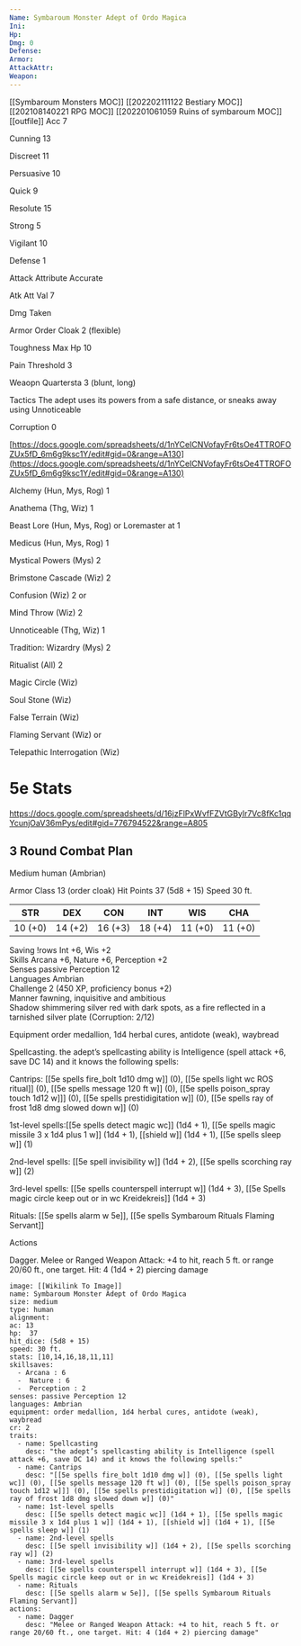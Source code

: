 ```yaml
---
Name: Symbaroum Monster Adept of Ordo Magica
Ini: 
Hp: 
Dmg: 0
Defense: 
Armor: 
AttackAttr: 
Weapon: 
---
```

[[Symbaroum Monsters MOC]]
[[202202111122 Bestiary MOC]]
[[202108140221 RPG MOC]]
[[202201061059 Ruins of symbaroum MOC]]
[[outfile]]
Acc 7

Cunning 13

Discreet 11

Persuasive 10

Quick 9

Resolute 15

Strong 5

Vigilant 10

Defense 1

Attack Attribute Accurate

Atk Att Val 7

Dmg Taken

Armor Order Cloak 2 (flexible)

Toughness Max Hp 10

Pain Threshold 3

Weaopn Quartersta 3 (blunt, long)

Tactics The adept uses its powers from a safe distance, or sneaks away using Unnoticeable

Corruption 0

[https://docs.google.com/spreadsheets/d/1nYCeICNVofayFr6tsOe4TTROFOZUx5fD_6m6g9ksc1Y/edit#gid=0&range=A130](https://docs.google.com/spreadsheets/d/1nYCeICNVofayFr6tsOe4TTROFOZUx5fD_6m6g9ksc1Y/edit#gid=0&range=A130)

Alchemy (Hun, Mys, Rog) 1

Anathema (Thg, Wiz) 1

Beast Lore (Hun, Mys, Rog) or Loremaster at 1

Medicus (Hun, Mys, Rog) 1

Mystical Powers (Mys) 2

Brimstone Cascade (Wiz) 2

Confusion (Wiz) 2 or

Mind Throw (Wiz) 2

Unnoticeable (Thg, Wiz) 1

Tradition: Wizardry (Mys) 2

Ritualist (All) 2

Magic Circle (Wiz)

Soul Stone (Wiz)

False Terrain (Wiz)

Flaming Servant (Wiz) or

Telepathic Interrogation (Wiz)

# 5e Stats 
https://docs.google.com/spreadsheets/d/16jzFlPxWvfFZVtGBylr7Vc8fKc1qqYcunjOaV36mPys/edit#gid=776794522&range=A805
## 3 Round Combat Plan
Medium human (Ambrian)

Armor Class 13 (order cloak) 
Hit Points 37 (5d8 + 15) 
Speed 30 ft.


| STR     | DEX     | CON     | INT     | WIS     | CHA     |
| ------- | ------- | ------- | ------- | ------- | ------- |
| 10 (+0) | 14 (+2) | 16 (+3) | 18 (+4) | 11 (+0) | 11 (+0) |

Saving !rows Int +6, Wis +2  
Skills Arcana +6, Nature +6, Perception +2  
Senses passive Perception 12  
Languages Ambrian  
Challenge 2 (450 XP, proficiency bonus +2)  
Manner fawning, inquisitive and ambitious  
Shadow shimmering silver red with dark spots, as a fire reflected in a tarnished silver plate (Corruption: 2/12) 

Equipment order medallion, 1d4 herbal cures, antidote (weak), waybread

Spellcasting. the adept’s spellcasting ability is Intelligence (spell attack +6, save DC 14) and it knows the following spells:

Cantrips: [[5e spells fire_bolt 1d10 dmg w]] (0), [[5e spells light wc ROS ritual]] (0), [[5e spells message 120 ft w]] (0), [[5e spells poison_spray touch 1d12 w]]] (0), [[5e spells prestidigitation w]] (0), [[5e spells ray of frost 1d8 dmg slowed down w]] (0)

1st-level spells:[[5e spells detect magic wc]] (1d4 + 1), [[5e spells magic missile 3 x 1d4 plus 1 w]] (1d4 + 1), [[shield w]] (1d4 + 1), [[5e spells sleep w]] (1)

2nd-level spells: [[5e spell invisibility w]] (1d4 + 2), [[5e spells scorching ray w]] (2) 

3rd-level spells: [[5e spells counterspell interrupt w]] (1d4 + 3), [[5e Spells magic circle keep out or in wc Kreidekreis]] (1d4 + 3) 

Rituals: [[5e spells alarm w 5e]], [[5e spells Symbaroum Rituals Flaming Servant]]

Actions

Dagger. Melee or Ranged Weapon Attack: +4 to hit, reach 5 ft. or range 20/60 ft., one target. Hit: 4 (1d4 + 2) piercing damage


```statblock
image: [[Wikilink To Image]]
name: Symbaroum Monster Adept of Ordo Magica
size: medium
type: human
alignment:
ac: 13
hp:  37
hit_dice: (5d8 + 15)
speed: 30 ft.
stats: [10,14,16,18,11,11]
skillsaves:
  - Arcana : 6
  -  Nature : 6
  -  Perception : 2
senses: passive Perception 12
languages: Ambrian
equipment: order medallion, 1d4 herbal cures, antidote (weak), waybread
cr: 2
traits:
  - name: Spellcasting
    desc: "the adept’s spellcasting ability is Intelligence (spell attack +6, save DC 14) and it knows the following spells:"
  - name: Cantrips
    desc: "[[5e spells fire_bolt 1d10 dmg w]] (0), [[5e spells light wc]] (0), [[5e spells message 120 ft w]] (0), [[5e spells poison_spray touch 1d12 w]]] (0), [[5e spells prestidigitation w]] (0), [[5e spells ray of frost 1d8 dmg slowed down w]] (0)"
  - name: 1st-level spells
    desc: [[5e spells detect magic wc]] (1d4 + 1), [[5e spells magic missile 3 x 1d4 plus 1 w]] (1d4 + 1), [[shield w]] (1d4 + 1), [[5e spells sleep w]] (1)
  - name: 2nd-level spells
    desc: [[5e spell invisibility w]] (1d4 + 2), [[5e spells scorching ray w]] (2)
  - name: 3rd-level spells
    desc: [[5e spells counterspell interrupt w]] (1d4 + 3), [[5e Spells magic circle keep out or in wc Kreidekreis]] (1d4 + 3)
  - name: Rituals
    desc: [[5e spells alarm w 5e]], [[5e spells Symbaroum Rituals Flaming Servant]]
actions:
  - name: Dagger
    desc: "Melee or Ranged Weapon Attack: +4 to hit, reach 5 ft. or range 20/60 ft., one target. Hit: 4 (1d4 + 2) piercing damage"
```